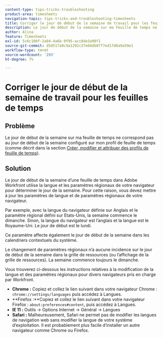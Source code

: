 ```yaml
---
content-type: tips-tricks-troubleshooting
product-area: timesheets
navigation-topic: tips-tricks-and-troubleshooting-timesheets
title: Corriger le jour de début de la semaine de travail pour les feuilles de temps
description: Le jour de début de la semaine sur ma feuille de temps ne correspond pas au jour de début de la semaine configuré sur mon profil de feuille de temps.
author: Alina
feature: Timesheets
exl-id: 5c6c100f-2a04-4a6b-9f95-acc8de3a90f1
source-git-commit: d5d517a0c9a1292c37e66db07f7ed17d0a9a59e1
workflow-type: tm+mt
source-wordcount: '293'
ht-degree: 7%

---
```


# Corriger le jour de début de la semaine de travail pour les feuilles de temps

## Problème

Le jour de début de la semaine sur ma feuille de temps ne correspond pas au jour de début de la semaine configuré sur mon profil de feuille de temps (comme décrit dans la section [Créer, modifier et attribuer des profils de feuille de temps](../../timesheets/create-and-manage-timesheets/create-timesheet-profiles.md)).

## Solution

Le jour de début de la semaine d’une feuille de temps dans Adobe Workfront utilise la langue et les paramètres régionaux de votre navigateur pour déterminer le jour de la semaine. Pour cette raison, vous devez mettre à jour les paramètres de langue et de paramètres régionaux de votre navigateur.

Par exemple, avec la langue du navigateur définie sur Anglais et le paramètre régional défini sur Etats-Unis, la semaine commence le dimanche. Sinon, la langue du navigateur est l’anglais et la langue est le Royaume-Uni. Le jour de début est le lundi.

Ce paramètre affecte également le jour de début de la semaine dans les calendriers contextuels du système.

Le changement de paramètres régionaux n’a aucune incidence sur le jour de début de la semaine dans la grille de ressources (ou l’affichage de la grille de ressources). La semaine commence toujours le dimanche.

Vous trouverez ci-dessous les instructions relatives à la modification de la langue et des paramètres régionaux pour divers navigateurs pris en charge par Workfront.

* **Chrome :** Copiez et collez le lien suivant dans votre navigateur Chrome : `chrome://settings/languages` puis accédez à Langues.
* **Firefox :**Copiez et collez le lien suivant dans votre navigateur Firefox : `about:preferences#content`, puis accédez à Langues.
* **IE 11 :** Outils -> Options Internet -> Général -> Langues
* **Safari :** Malheureusement, Safari ne permet pas de modifier les langues de navigation web sans modifier la langue de votre système d’exploitation. Il est probablement plus facile d’installer un autre navigateur comme Chrome ou Firefox.


